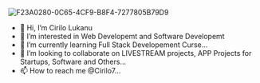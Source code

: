 ![F23A0280-0C65-4CF9-B8F4-7277805B79D9](https://user-images.githubusercontent.com/57150031/118851419-a4567980-b8c9-11eb-9314-ff98a52bc265.JPG)


- 👋 Hi, I’m Cirilo Lukanu
- 👀 I’m interested in Web Developemt and Software Developemt
- 🌱 I’m currently learning Full Stack Developement Curse...
- 💞️ I’m looking to collaborate on LIVESTREAM projects, APP Projects for Startups, Software and Others...
- 📫 How to reach me @Cirilo7...

<!---
Cirilo7/Cirilo7 is a ✨ special ✨ repository because its `README.md` (this file) appears on your GitHub profile.
You can click the Preview link to take a look at your changes.
--->
